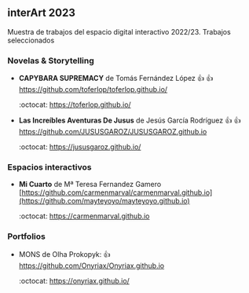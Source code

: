 ## interArt 2023

Muestra de trabajos del espacio digital interactivo 2022/23. Trabajos seleccionados





### Novelas & Storytelling

* **CAPYBARA SUPREMACY** de Tomás Fernández López :+1: :+1:  https://github.com/toferlop/toferlop.github.io/


   :octocat: https://toferlop.github.io/
   
   
 *  **Las Increíbles Aventuras De Jusus** de Jesús García Rodríguez  :+1: :+1:  https://github.com/JUSUSGAROZ/JUSUSGAROZ.github.io
 
      :octocat:   https://jususgaroz.github.io/
   
   
   


### Espacios interactivos 


*  **Mi Cuarto** de Mª Teresa Fernandez Gamero    [https://github.com/carmenmarval/carmenmarval.github.io](https://github.com/mayteyoyo/mayteyoyo.github.io)

   :octocat: [https://carmenmarval.github.io  ](https://mayteyoyo.github.io/)









### Portfolios

* MONS de Olha Prokopyk:   :+1: https://github.com/Onyriax/Onyriax.github.io 

  :octocat: https://onyriax.github.io/
 
  
  
  
